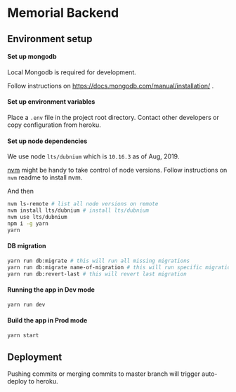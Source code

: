 # Memorial Backend

## Environment setup

#### Set up mongodb

Local Mongodb is required for development.

Follow instructions on https://docs.mongodb.com/manual/installation/ .

#### Set up environment variables

Place a `.env` file in the project root directory. Contact other developers or copy configuration from heroku.

#### Set up node dependencies

We use node `lts/dubnium` which is `10.16.3` as of Aug, 2019.

[nvm](https://github.com/creationix/nvm) might be handy to take control of node versions. Follow instructions on `nvm` readme to install nvm.

And then

```sh
nvm ls-remote # list all node versions on remote
nvm install lts/dubnium # install lts/dubnium
nvm use lts/dubnium
npm i -g yarn
yarn
```

#### DB migration

```sh
yarn run db:migrate # this will run all missing migrations
yarn run db:migrate name-of-migration # this will run specific migration
yarn run db:revert-last # this will revert last migration
```

#### Running the app in Dev mode

```sh
yarn run dev
```

#### Build the app in Prod mode

```sh
yarn start
```

## Deployment

Pushing commits or merging commits to master branch will trigger auto-deploy to heroku.
